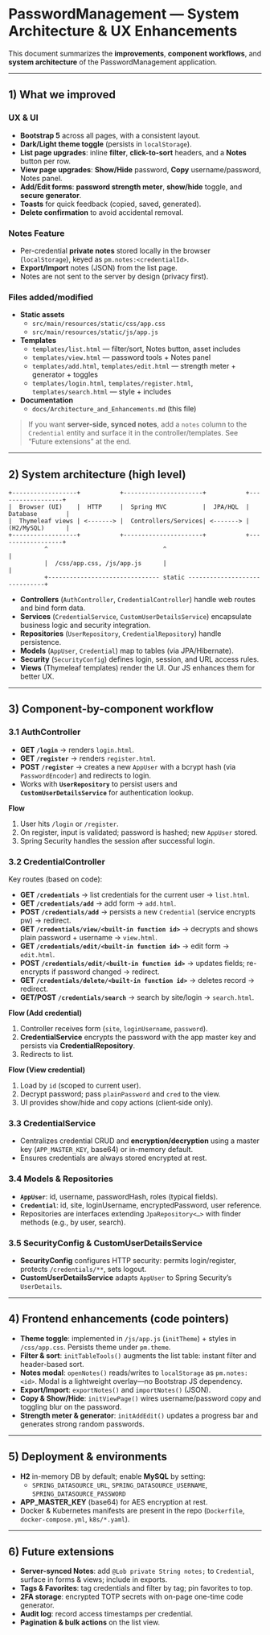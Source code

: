 # PasswordManagement — System Architecture & UX Enhancements

This document summarizes the **improvements**, **component workflows**, and **system architecture** of the PasswordManagement application.

---

## 1) What we improved

### UX & UI
- **Bootstrap 5** across all pages, with a consistent layout.
- **Dark/Light theme toggle** (persists in `localStorage`).
- **List page upgrades**: inline **filter**, **click-to-sort** headers, and a **Notes** button per row.
- **View page upgrades**: **Show/Hide** password, **Copy** username/password, Notes panel.
- **Add/Edit forms**: **password strength meter**, **show/hide** toggle, and **secure generator**.
- **Toasts** for quick feedback (copied, saved, generated).
- **Delete confirmation** to avoid accidental removal.

### Notes Feature
- Per-credential **private notes** stored locally in the browser (`localStorage`), keyed as `pm.notes:<credentialId>`.
- **Export/Import** notes (JSON) from the list page.
- Notes are not sent to the server by design (privacy first).

### Files added/modified
- **Static assets**
  - `src/main/resources/static/css/app.css`
  - `src/main/resources/static/js/app.js`
- **Templates**
  - `templates/list.html` — filter/sort, Notes button, asset includes
  - `templates/view.html` — password tools + Notes panel
  - `templates/add.html`, `templates/edit.html` — strength meter + generator + toggles
  - `templates/login.html`, `templates/register.html`, `templates/search.html` — style + includes
- **Documentation**
  - `docs/Architecture_and_Enhancements.md` (this file)

> If you want **server-side, synced notes**, add a `notes` column to the `Credential` entity and surface it in the controller/templates. See “Future extensions” at the end.

---

## 2) System architecture (high level)

```
+------------------+           +----------------------+           +------------------+
|  Browser (UI)    |  HTTP     |  Spring MVC          |  JPA/HQL  |  Database        |
|  Thymeleaf views | <-------> |  Controllers/Services| <-------> |  (H2/MySQL)      |
+------------------+           +----------------------+           +------------------+
          ^                                ^                                   |
          |  /css/app.css, /js/app.js      |                                   |
          +------------------------------- static ------------------------------+
```

- **Controllers** (`AuthController`, `CredentialController`) handle web routes and bind form data.
- **Services** (`CredentialService`, `CustomUserDetailsService`) encapsulate business logic and security integration.
- **Repositories** (`UserRepository`, `CredentialRepository`) handle persistence.
- **Models** (`AppUser`, `Credential`) map to tables (via JPA/Hibernate).
- **Security** (`SecurityConfig`) defines login, session, and URL access rules.
- **Views** (Thymeleaf templates) render the UI. Our JS enhances them for better UX.

---

## 3) Component-by-component workflow

### 3.1 AuthController
- **GET `/login`** → renders `login.html`.
- **GET `/register`** → renders `register.html`.
- **POST `/register`** → creates a new `AppUser` with a bcrypt hash (via `PasswordEncoder`) and redirects to login.
- Works with **`UserRepository`** to persist users and **`CustomUserDetailsService`** for authentication lookup.

**Flow**
1. User hits `/login` or `/register`.
2. On register, input is validated; password is hashed; new `AppUser` stored.
3. Spring Security handles the session after successful login.

### 3.2 CredentialController
Key routes (based on code):
- **GET `/credentials`** → list credentials for the current user → `list.html`.
- **GET `/credentials/add`** → add form → `add.html`.
- **POST `/credentials/add`** → persists a new `Credential` (service encrypts pw) → redirect.
- **GET `/credentials/view/<built-in function id>`** → decrypts and shows plain password + username → `view.html`.
- **GET `/credentials/edit/<built-in function id>`** → edit form → `edit.html`.
- **POST `/credentials/edit/<built-in function id>`** → updates fields; re-encrypts if password changed → redirect.
- **GET `/credentials/delete/<built-in function id>`** → deletes record → redirect.
- **GET/POST `/credentials/search`** → search by site/login → `search.html`.

**Flow (Add credential)**
1. Controller receives form (`site`, `loginUsername`, `password`).
2. **CredentialService** encrypts the password with the app master key and persists via **CredentialRepository**.
3. Redirects to list.

**Flow (View credential)**
1. Load by `id` (scoped to current user).
2. Decrypt password; pass `plainPassword` and `cred` to the view.
3. UI provides show/hide and copy actions (client‑side only).

### 3.3 CredentialService
- Centralizes credential CRUD and **encryption/decryption** using a master key (`APP_MASTER_KEY`, base64) or in-memory default.
- Ensures credentials are always stored encrypted at rest.

### 3.4 Models & Repositories
- **`AppUser`**: id, username, passwordHash, roles (typical fields).
- **`Credential`**: id, site, loginUsername, encryptedPassword, user reference.
- Repositories are interfaces extending `JpaRepository<…>` with finder methods (e.g., by user, search).

### 3.5 SecurityConfig & CustomUserDetailsService
- **SecurityConfig** configures HTTP security: permits login/register, protects `/credentials/**`, sets logout.
- **CustomUserDetailsService** adapts `AppUser` to Spring Security’s `UserDetails`.

---

## 4) Frontend enhancements (code pointers)

- **Theme toggle**: implemented in `/js/app.js` (`initTheme`) + styles in `/css/app.css`. Persists theme under `pm.theme`.
- **Filter & sort**: `initTableTools()` augments the list table: instant filter and header-based sort.
- **Notes modal**: `openNotes()` reads/writes to `localStorage` as `pm.notes:<id>`. Modal is a lightweight overlay—no Bootstrap JS dependency.
- **Export/Import**: `exportNotes()` and `importNotes()` (JSON).
- **Copy & Show/Hide**: `initViewPage()` wires username/password copy and toggling blur on the password.
- **Strength meter & generator**: `initAddEdit()` updates a progress bar and generates strong random passwords.

---

## 5) Deployment & environments

- **H2** in-memory DB by default; enable **MySQL** by setting:
  - `SPRING_DATASOURCE_URL`, `SPRING_DATASOURCE_USERNAME`, `SPRING_DATASOURCE_PASSWORD`
- **APP_MASTER_KEY** (base64) for AES encryption at rest.
- Docker & Kubernetes manifests are present in the repo (`Dockerfile`, `docker-compose.yml`, `k8s/*.yaml`).

---

## 6) Future extensions

- **Server-synced Notes**: add `@Lob private String notes;` to `Credential`, surface in forms & views; include in exports.
- **Tags & Favorites**: tag credentials and filter by tag; pin favorites to top.
- **2FA storage**: encrypted TOTP secrets with on-page one-time code generator.
- **Audit log**: record access timestamps per credential.
- **Pagination & bulk actions** on the list view.
